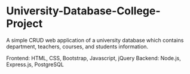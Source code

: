 # University-Database-College-Project

A simple CRUD web application of a university database which contains department, teachers, courses, and students information.

Frontend: HTML, CSS, Bootstrap, Javascript, jQuery
Backend: Node.js, Express.js, PostgreSQL
